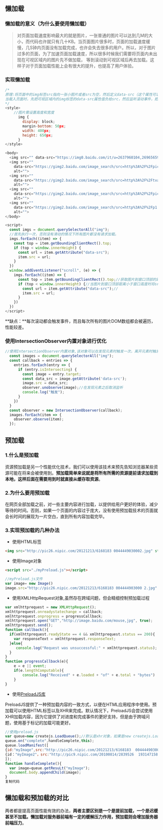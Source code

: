 ## 懒加载

### 懒加载的意义（为什么要使用懒加载）

> 对页面加载速度影响最大的就是图片，一张普通的图片可以达到几M的大小，而代码也许就只有几十KB。当页面图片很多时，页面的加载速度缓慢，几S钟内页面没有加载完成，也许会失去很多的用户。所以，对于图片过多的页面，为了加速页面加载速度，所以很多时候我们需要将页面内未出现在可视区域内的图片先不做加载， 等到滚动到可视区域后再去加载。这样子对于页面加载性能上会有很大的提升，也提高了用户体验。

### 实现懒加载

```js
/*
原理:将页面中的img标签src指向一张小图片或者src为空，然后定义data-src（这个属性可以自定义命名）属性指向真实的图片。src指向一张默认的图片，否则当src为空时也会向服务器发送一次请求。可以指向loading的地址。
当载入页面时，先把可视区域内的img标签的data-src属性值负给src，然后监听滚动事件，把用户即将看到的图片加载。这样便实现了懒加载。
*/
<style>
    //图片需设置高度和宽度
      img {
        display: block;
        margin-bottom: 50px;
        width: 400px;
        height: 650px;
      }
</style>

<body>
  <img src="" data-src="https://img0.baidu.com/it/u=2637960104,2696565974&fm=26&fmt=auto" alt="">
  <img src=""
    data-src="https://gimg2.baidu.com/image_search/src=http%3A%2F%2Fpic1.win4000.com%2Fmobile%2F2020-03-17%2F5e70362d1a920.jpg&refer=http%3A%2F%2Fpic1.win4000.com&app=2002&size=f9999,10000&q=a80&n=0&g=0n&fmt=jpeg?sec=1648816146&t=2fb5c9c504b9f873f4ab09324735650a"
    alt="">
  <img src=""
    data-src="https://gimg2.baidu.com/image_search/src=http%3A%2F%2Ftva1.sinaimg.cn%2Flarge%2F005NWMakgy1gruks7tepij60yi22oarp02.jpg&refer=http%3A%2F%2Ftva1.sinaimg.cn&app=2002&size=f9999,10000&q=a80&n=0&g=0n&fmt=jpeg?sec=1648816146&t=91be8ea118cb4c74e144558114ac386f"
    alt="">
  <img src=""
    data-src="https://gimg2.baidu.com/image_search/src=http%3A%2F%2Fpic1.win4000.com%2Fmobile%2F2020-10-13%2F5f85462dbbd64.jpg&refer=http%3A%2F%2Fpic1.win4000.com&app=2002&size=f9999,10000&q=a80&n=0&g=0n&fmt=jpeg?sec=1648816146&t=7d48e8aff0823391d11ebb1a46fe84c8"
    alt="">
  <img src=""
    data-src="https://gimg2.baidu.com/image_search/src=http%3A%2F%2Fp1.itc.cn%2Fimages01%2F20201221%2F7d672a01c77745b4a7f0b52dde9aab80.jpeg&refer=http%3A%2F%2Fp1.itc.cn&app=2002&size=f9999,10000&q=a80&n=0&g=0n&fmt=jpeg?sec=1648816146&t=a3edf39f2f849c6dd4700d2a4d5c02f3"
    alt="">
</body>

<script>
  const imgs = document.querySelectorAll("img");
  //首先执行一次，否则没有滑动的情况下所有图片都没有请求加载。
  imgs.forEach((item) => {
    const top = item.getBoundingClientRect().top;
    if (top < window.innerHeight) {
      const url = item.getAttribute("data-src");
      item.src = url;
    }
  })
  window.addEventListener("scroll", (e) => {
    imgs.forEach((item) => {
      const top = item.getBoundingClientRect().top;//获取图片到窗口顶部的距离
      if (top < window.innerHeight) {//当图片到窗口顶部距离小于窗口高度时将src里的内容设置为data-src的值
        const url = item.getAttribute("data-src");//
        item.src = url;
      }
    })
  })
</script>
```

**缺点：**每次滚动都会触发事件，而且每次所有的图片DOM数组都会被遍历，性能较差。

### **使用IntersectionObserver内置对象进行优化**

```js
//使用IntersectionObserver内置对象,该对象可以在发现元素时触发一次，离开元素时触发一次
  const images = document.querySelectorAll("img");
  const callback = entries => {
    entries.forEach(entry => {
      if (entry.isIntersecting) {
        const image = entry.target;
        const data_src = image.getAttribute('data-src');
        image.src = data_src;
        observer.unobserve(image);//在发现元素之后取消监听
        console.log("触发");
      }
    })
  }
  const observer = new IntersectionObserver(callback);
  images.forEach(item => {
    observer.observe(item);
  });
```

## 

## 预加载

### 1.什么是预加载

资源预加载是另一个性能优化技术，我们可以使用该技术来预先告知浏览器某些资源可能在将来会被使用到。**预加载简单来说就是将所有所需的资源提前请求加载到本地，这样后面在需要用到时就直接从缓存取资源**。

### 2.为什么要用预加载

在网页全部加载之前，对一些主要内容进行加载，以提供给用户更好的体验，减少等待的时间。否则，如果一个页面的内容过于庞大，没有使用预加载技术的页面就会长时间的展现为一片空白，直到所有内容加载完毕。

### 3.实现预加载的几种办法

- 使用HTML标签

```html
<img src="http://pic26.nipic.com/20121213/6168183 0044449030002.jpg" style="display:none"/>
```

- 使用Image对象

```html
<script src="./myPreload.js"></script>
```

```js
//myPreload.js文件
var image= new Image()
image.src="http://pic26.nipic.com/20121213/6168183 004444903000 2.jpg"
```

- 使用XMLHttpRequest对象,虽然存在跨域问题，但会精细控制预加载过程

```js
var xmlhttprequest = new XMLHttpRequest();
xmlhttprequest.onreadystatechange = callback;
xmlhttprequest.onprogress = progressCallback;
xmlhttprequest.open("GET","http://image.baidu.com/mouse,jpg", true);
xmlhttprequest.send();
function callback(){
  if(xmlhttprequest.readyState == 4 && xmlhttprequest.status == 200){
    var responseText = xmlhttprequest.responseText;
  }else{
     console.log("Request was unsuccessful:" + xmlhttprequest.status);
  }
}
function progressCallback(e){
    e = e || event;
    if(e.lengthComputable){
    	console.log("Received" + e.loaded + "of" + e.total + "bytes")
    }
}
```

- 使用[PreloadJS库](https://link.juejin.cn?target=https%3A%2F%2Fcreatejs.com%2Fpreloadjs)

PreloadJS提供了一种预加载内容的一致方式，以便在HTML应用程序中使用。预加载可以使用HTML标签以及XHR来完成。默认情况下，PreloadJS会尝试使用XHR加载内容，因为它提供了对进度和完成事件的更好支持，但是由于跨域问题，使用基于标记的加载可能更好。

```js
//使用preload.js
var queue=new createjs.LoadQueue();//默认是xhr对象，如果是new createjs.LoadQueue(false)是指使用HTML标签，可以跨域
queue.on("complete",handleComplete,this);
queue.loadManifest([
{id:"myImage",src:"http://pic26.nipic.com/20121213/6168183  0044449030002.jpg"},
{id："myImage2"，src:"http://pic9.nipic.com/20100814/2839526  1931471581702.jpg"}
]);
function handleComplete(){
  var image=queue.getResuLt("myImage");
  document.body.appendChild(image);
}
复制代码
```



## 懒加载和预加载的对比

两者都是提高页面性能有效的办法，**两者主要区别是一个是提前加载，一个是迟缓甚至不加载。懒加载对服务器前端有一定的缓解压力作用，预加载则会增加服务器前端压力**。



